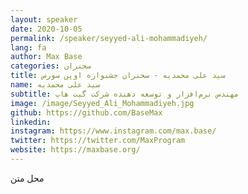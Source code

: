 ```yaml
---
layout: speaker
date: 2020-10-05
permalink: /speaker/seyyed-ali-mohammadiyeh/
lang: fa
author: Max Base
categories: سخنران
title: سید علی محمدیه - سخنران جشنواره اوپن سورس
name: سید علی محمدیه
subtitle: مهندس نرم‌افزار و توسعه دهنده شرکت گیت هاب
image: /image/Seyyed_Ali_Mohammadiyeh.jpg
github: https://github.com/BaseMax
linkedin: 
instagram: https://www.instagram.com/max.base/
twitter: https://twitter.com/MaxProgram
website: https://maxbase.org/
---
```


محل متن
